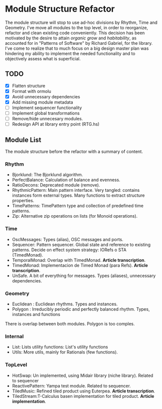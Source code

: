 # Module Structure Refactor

The module structure will stop to use ad-hoc divisions by Rhythm, Time and Geometry.
I've move all modules to the top level, in order to reorganize, refactor and clean existing code
conveniently.
This decision has been motivated by the desire to attain _organic grow_ and _habitability_,
as accounted for in "Patterns of Software" by Richard Gabriel, for the library.
I've come to realize that to much focus on a big design master plan was hindering my ability
to implement the needed functionality and to objectively assess what is superficial.

## TODO

+ [x] Flatten structure
+ [x] Format with ormolu
+ [x] Avoid unnecessary dependencies
+ [x] Add missing module metadata
+ [ ] Implement sequencer functionality
+ [ ] Implement global transformations
+ [ ] Remove/hide unnecesary modules.
+ [ ] Redesign API at library entry point (RTG.hs)

## Module List

The module structure before the refactor with a summary of content.

### Rhythm

* Bjorklund: The Bjorklund algorithm.
* PerfectBalance: Calculation of balance and evenness.
* RatioDecons: Deprecated module (remove).
* RhythmicPattern: Main pattern interface. Very tangled: contains instances form external types.
Many functions to extract structure properties.
* TimePatterns: TimePattern type and collection of predefined time patterns.
* Zip: Alternative zip operations on lists (for Monoid operations).

### Time

* OscMessages: Types (alias), OSC messages and ports.
* Sequencer: Pattern sequencer. Global state and reference to existing patterns.
Decide on effect system strategy: IORefs o STA (TimedMonad).
* TemporalMonad: Overlap with TimedMonad. **Article transcription**.
* TimedMonad: Implementacion de Timed Monad (para Refs). **Article transcription**.
* UnSafe. A bit of everything for messages. Types (aliases), unnecessary dependencies.

### Geometry

* Euclidean : Euclidean rhythms. Types and instances.
* Polygon : Irreducibly periodic and perfectly balanced rhythm. Types, instances and functions

There is overlap between both modules. Polygon is too comples.

### Internal

* List: Lists utility functions: List's utility functions
* Utils: More utils, mainly for Rationals (few functions).

### TopLevel

* HotSwap: Un implemented, using Midair library (niche library). Related to sequencer
* ReactivePattern: Yampa test module. Related to sequencer.
* TiledMusic: Refined tiled product using Euterpea. **Article transcription**.
* TiledStream:T-Calculus basen implementation for tiled product. **Article implementation**.
